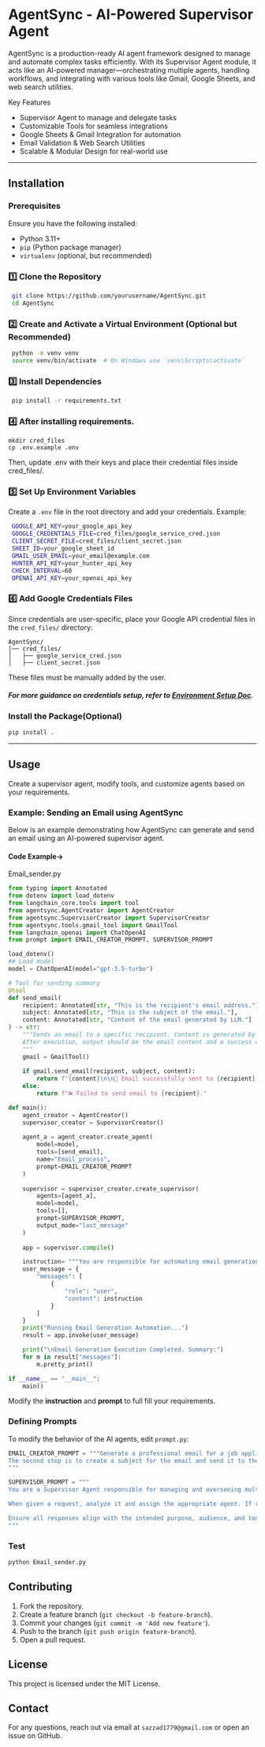 # AgentSync - AI-Powered Supervisor Agent

AgentSync is a production-ready AI agent framework designed to manage and automate complex tasks efficiently. With its Supervisor Agent module, it acts like an AI-powered manager—orchestrating multiple agents, handling workflows, and integrating with various tools like Gmail, Google Sheets, and web search utilities.

Key Features
- Supervisor Agent to manage and delegate tasks
- Customizable Tools for seamless integrations
- Google Sheets & Gmail Integration for automation
- Email Validation & Web Search Utilities
- Scalable & Modular Design for real-world use
----

## Installation

### Prerequisites
Ensure you have the following installed:
- Python 3.11+
- `pip` (Python package manager)
- `virtualenv` (optional, but recommended)

### 1️⃣ Clone the Repository
```sh
 git clone https://github.com/yourusername/AgentSync.git
 cd AgentSync
```

### 2️⃣ Create and Activate a Virtual Environment (Optional but Recommended)
```sh
 python -m venv venv
 source venv/bin/activate  # On Windows use `venv\Scripts\activate`
```

### 3️⃣ Install Dependencies
```sh
 pip install -r requirements.txt
```
### 4️⃣ After installing requirements.
```
mkdir cred_files
cp .env.example .env
```
Then, update .env with their keys and place their credential files inside cred_files/.

### 5️⃣ Set Up Environment Variables


Create a `.env` file in the root directory and add your credentials. Example:
```sh
 GOOGLE_API_KEY=your_google_api_key
 GOOGLE_CREDENTIALS_FILE=cred_files/google_service_cred.json
 CLIENT_SECRET_FILE=cred_files/client_secret.json
 SHEET_ID=your_google_sheet_id
 GMAIL_USER_EMAIL=your_email@example.com
 HUNTER_API_KEY=your_hunter_api_key
 CHECK_INTERVAL=60
 OPENAI_API_KEY=your_openai_api_key
```

### 6️⃣ Add Google Credentials Files
Since credentials are user-specific, place your Google API credential files in the `cred_files/` directory:
```
AgentSync/
│── cred_files/
│   ├── google_service_cred.json
│   ├── client_secret.json
```
These files must be manually added by the user.
##### For more guidance on credentials setup, refer to [Environment Setup Doc](documents/env_setup.md).

###  Install the Package(Optional)
```sh
pip install .
```
----
## Usage
Create a supervisor agent, modify tools, and customize agents based on your requirements.

### Example: Sending an Email using AgentSync
Below is an example demonstrating how AgentSync can generate and send an email using an AI-powered supervisor agent.

#### **Code Example**-> 
Email_sender.py
```python
from typing import Annotated
from dotenv import load_dotenv
from langchain_core.tools import tool
from agentsync.AgentCreator import AgentCreator
from agentsync.SupervisorCreator import SupervisorCreator
from agentsync.tools.gmail_tool import GmailTool
from langchain_openai import ChatOpenAI
from prompt import EMAIL_CREATOR_PROMPT, SUPERVISOR_PROMPT

load_dotenv()
## Load model
model = ChatOpenAI(model="gpt-3.5-turbo")

# Tool for sending summary
@tool
def send_email(
    recipient: Annotated[str, "This is the recipient's email address."],
    subject: Annotated[str, "This is the subject of the email."],
    content: Annotated[str, "Content of the email generated by LLM."]
) -> str:
    """Sends an email to a specific recipient. Content is generated by the supervisor agent.
    After execution, output should be the email content and a success or failure message.
    """
    gmail = GmailTool()
    
    if gmail.send_email(recipient, subject, content):
        return f"{content}\n\n📩 Email successfully sent to {recipient}."
    else:
        return f"❌ Failed to send email to {recipient}."

def main():
    agent_creator = AgentCreator()
    supervisor_creator = SupervisorCreator()
    
    agent_a = agent_creator.create_agent(
        model=model,
        tools=[send_email],
        name="Email_process",
        prompt=EMAIL_CREATOR_PROMPT
    )
    
    supervisor = supervisor_creator.create_supervisor(
        agents=[agent_a],
        model=model,
        tools=[],
        prompt=SUPERVISOR_PROMPT,
        output_mode="last_message"
    )
    
    app = supervisor.compile()

    instruction= """You are responsible for automating email generation and sending the generated email to mdsazzad1779@gmail.com. Execute the following steps in the correct order, utilizing the appropriate agents and tools:"""
    user_message = {
        "messages": [
            {
                "role": "user",
                "content": instruction
            }
        ]
    }
    print("Running Email Generation Automation...")
    result = app.invoke(user_message)

    print("\nEmail Generation Execution Completed. Summary:")
    for m in result["messages"]:
        m.pretty_print()

if __name__ == "__main__":
    main()
```
 Modify the **instruction** and **prompt** to full fill your requirements.

### **Defining Prompts**
To modify the behavior of the AI agents, edit `prompt.py`:
```python
EMAIL_CREATOR_PROMPT = """Generate a professional email for a job application. Keep it clear, concise, and polite, with a professional tone. Include a subject line and closing. Adapt the tone for formal communication.
The second step is to create a subject for the email and send it to the specific recipient.
"""

SUPERVISOR_PROMPT = """
You are a Supervisor Agent responsible for managing and overseeing multiple task-specific agents. Your role includes delegating tasks, reviewing outputs, and ensuring quality and consistency. You coordinate agents like the 'Email Creator Agent' to generate professional emails, ensuring clarity, professionalism, and proper formatting.

When given a request, analyze it and assign the appropriate agent. If refinement is needed, provide feedback to improve the output. Maintain a professional, efficient, and user-friendly workflow.

Ensure all responses align with the intended purpose, audience, and tone. If a request is unclear, seek clarification before proceeding.
"""
```

### Test
```sh
python Email_sender.py
```

## Contributing
1. Fork the repository.
2. Create a feature branch (`git checkout -b feature-branch`).
3. Commit your changes (`git commit -m 'Add new feature'`).
4. Push to the branch (`git push origin feature-branch`).
5. Open a pull request.

## License
This project is licensed under the MIT License.

## Contact
For any questions, reach out via email at `sazzad1779@gmail.com` or open an issue on GitHub.
